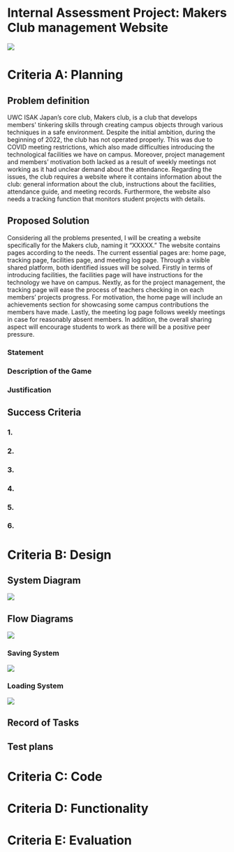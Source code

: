 # Internal Assessment Project: Makers Club management Website
![](makers.gif)

# Criteria A: Planning

## Problem definition
UWC ISAK Japan’s core club, Makers club, is a club that develops members' tinkering skills through creating campus objects through various techniques in a safe environment. Despite the initial ambition, during the beginning of 2022, the club has not operated properly. This was due to COVID meeting restrictions, which also made difficulties introducing the technological facilities we have on campus. Moreover, project management and members’ motivation both lacked as a result of weekly meetings not working as it had unclear demand about the attendance. Regarding the issues, the club requires a website where it contains information about the club: general information about the club, instructions about the facilities, attendance guide, and meeting records. Furthermore, the website also needs a tracking function that monitors student projects with details.


## Proposed Solution
Considering all the problems presented, I will be creating a website specifically for the Makers club, naming it “XXXXX.” The website contains pages according to the needs. The current essential pages are: home page, tracking page, facilities page, and meeting log page. Through a visible shared platform, both identified issues will be solved. Firstly in terms of introducing facilities, the facilities page will have instructions for the technology we have on campus. Nextly, as for the project management, the tracking page will ease the process of teachers checking in on each members’ projects progress. For motivation, the home page will include an achievements section for showcasing some campus contributions the members have made. Lastly, the meeting log page follows weekly meetings in case for reasonably absent members. In addition, the overall sharing aspect will encourage students to work as there will be a positive peer pressure.
### Statement

### Description of the Game

### Justification 

## Success Criteria
### 1. 
### 2. 
### 3. 
### 4. 
### 5. 
### 6. 

# Criteria B: Design

## System Diagram
![](System_Diagram.png)

## Flow Diagrams
![](Diagram1.png)

### Saving System
![](Diagram2.png)

### Loading System
![](Diagram3.png)

## Record of Tasks


## Test plans


# Criteria C: Code

# Criteria D: Functionality

# Criteria E: Evaluation

